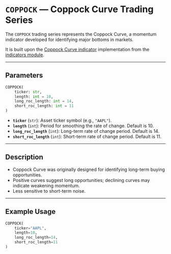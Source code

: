 
# `COPPOCK` — Coppock Curve Trading Series

The `COPPOCK` trading series represents the Coppock Curve, a momentum indicator developed for identifying major bottoms in markets.

It is built upon the [Coppock Curve indicator](../../../../trading_strategy_tester/indicators/momentum/cop.py) implementation from the [indicators module](../indicators.md).

---

## Parameters

```python
COPPOCK(
    ticker: str,
    length: int = 10,
    long_roc_length: int = 14,
    short_roc_length: int = 11
)
```

- **`ticker`** (`str`): Asset ticker symbol (e.g., `"AAPL"`).
- **`length`** (`int`): Period for smoothing the rate of change. Default is 10.
- **`long_roc_length`** (`int`): Long-term rate of change period. Default is 14.
- **`short_roc_length`** (`int`): Short-term rate of change period. Default is 11.

---

## Description

- Coppock Curve was originally designed for identifying long-term buying opportunities.
- Positive curves suggest long opportunities; declining curves may indicate weakening momentum.
- Less sensitive to short-term noise.

---

## Example Usage

```python
COPPOCK(
    ticker="AAPL",
    length=10,
    long_roc_length=14,
    short_roc_length=11
)
```
